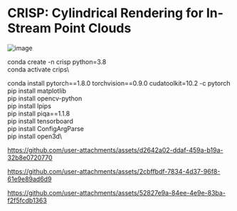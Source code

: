 # CRISP: Cylindrical Rendering for In-Stream Point Clouds
![image](https://github.com/user-attachments/assets/4ee3e6e2-7d92-489d-90a8-63b200f00f00)



conda create -n crisp python=3.8\
conda activate crips\

conda install pytorch==1.8.0 torchvision==0.9.0 cudatoolkit=10.2 -c pytorch\
pip install matplotlib\
pip install opencv-python\
pip install lpips\
pip install piqa==1.1.8\
pip install tensorboard\
pip install ConfigArgParse\
pip install open3d\








https://github.com/user-attachments/assets/d2642a02-ddaf-459a-b19a-32b8e0720770






https://github.com/user-attachments/assets/2cbffbdf-7834-4d37-96f8-61e9e89ad6d9



https://github.com/user-attachments/assets/52827e9a-84ee-4e9e-83ba-f2f5fcdb1363

